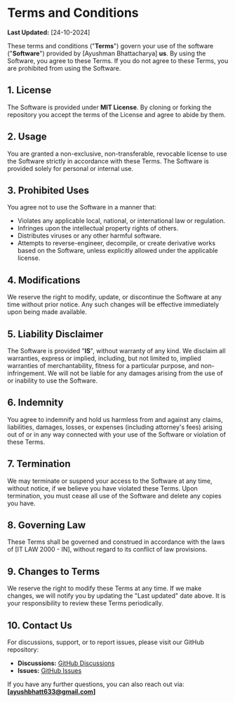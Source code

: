 # Terms and Conditions

**Last Updated:** [24-10-2024]

These terms and conditions ("**Terms**") govern your use of the software ("**Software**") provided by [Ayushman Bhattacharya] **us**. By using the Software, you agree to these Terms. If you do not agree to these Terms, you are prohibited from using the Software.

## 1. License
The Software is provided under **MIT License**. By cloning or forking the repository you accept the terms of the License and agree to abide by them.

## 2. Usage
You are granted a non-exclusive, non-transferable, revocable license to use the Software strictly in accordance with these Terms. The Software is provided solely for personal or internal use.

## 3. Prohibited Uses
You agree not to use the Software in a manner that:
- Violates any applicable local, national, or international law or regulation.
- Infringes upon the intellectual property rights of others.
- Distributes viruses or any other harmful software.
- Attempts to reverse-engineer, decompile, or create derivative works based on the Software, unless explicitly allowed under the applicable license.

## 4. Modifications
We reserve the right to modify, update, or discontinue the Software at any time without prior notice. Any such changes will be effective immediately upon being made available.

## 5. Liability Disclaimer
The Software is provided "**IS**", without warranty of any kind. We disclaim all warranties, express or implied, including, but not limited to, implied warranties of merchantability, fitness for a particular purpose, and non-infringement. We will not be liable for any damages arising from the use of or inability to use the Software.

## 6. Indemnity
You agree to indemnify and hold us harmless from and against any claims, liabilities, damages, losses, or expenses (including attorney's fees) arising out of or in any way connected with your use of the Software or violation of these Terms.

## 7. Termination
We may terminate or suspend your access to the Software at any time, without notice, if we believe you have violated these Terms. Upon termination, you must cease all use of the Software and delete any copies you have.

## 8. Governing Law
These Terms shall be governed and construed in accordance with the laws of [IT LAW 2000 - IN], without regard to its conflict of law provisions.

## 9. Changes to Terms
We reserve the right to modify these Terms at any time. If we make changes, we will notify you by updating the "Last updated" date above. It is your responsibility to review these Terms periodically.

## 10. Contact Us
For discussions, support, or to report issues, please visit our GitHub repository:

- **Discussions:** [GitHub Discussions](https://github.com/Circuit-Overtime/elixpo_ai_chapter/discussions)
- **Issues:** [GitHub Issues](https://github.com/Circuit-Overtime/elixpo_ai_chapter/issues)

If you have any further questions, you can also reach out via:  
**[ayushbhatt633@gmail.com]**

